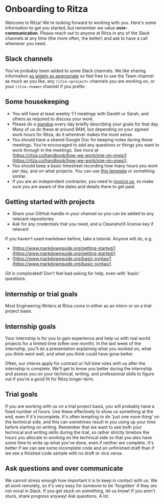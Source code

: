 # Onboarding to Ritza

Welcome to Ritza! We're looking forward to working with you. Here's some information to get you started, but remember we value **over-communication**. Please reach out to anyone at Ritza in any of the Slack channels at any time (the more often, the better) and ask to have a call whenever you need.

## Slack channels

You've probably been added to some Slack channels. We like sharing information [as widely as appropriate](https://ritza.co/handbook/how-we-work/communication-guidelines/#share-information-as-widely-as-might-be-relevant) so feel free to use the Team channel as much as you like, any `ritza-<project>` channels you are working on, or your `ritza-<name>` channel if you prefer.

## Some housekeeping

- You will have at least weekly 1:1 meetings with Gareth or Sarah, and others as required to discuss your work. 
- Please do a [standup](../how-we-work/standups.md) every day briefly describing your goals for that day. Many of us do these at around 9AM, but depending on your agreed work hours for Ritza, do it whenever makes the most sense.
- You should have a shared Google Doc for keeping notes during these meetings. You're encouraged to add any questions or things you want to work through in the meetings. See more at [https://ritza.co/handbook/how-we-work/one-on-ones/](https://ritza.co/handbook/how-we-work/one-on-ones/). 
- You should keep a basic timesheet recording how many hours you work per day, and on what projects. You can use [this template](https://docs.google.com/spreadsheets/d/1ScXlKUlj9Wz_bqUu4iuwpwqU8Xzzc8_qTQK_SZd1AWE/edit#gid=0) or something similar.
- If you are an independent contractor, you need to [invoice us](https://ritza.co/handbook/how-we-work/invoicing-guidelines/), so make sure you are aware of the dates and details there to get paid.

## Getting started with projects

- Share your GitHub handle in your channel so you can be added to any relevant repositories
- Ask for any credentials that you need, and a CleanshotX license key if relevant

If you haven't used markdown before, take a tutorial. Anyone will do, e.g. 

- [https://www.markdownguide.org/getting-started/](https://www.markdownguide.org/getting-started/)
- [https://www.markdownguide.org/basic-syntax/](https://www.markdownguide.org/basic-syntax/)

Git is complicated! Don't feel bad asking for help, even with 'basic' questions.

## Internship or trial goals 

Most Engineering Writers at Ritza come in either as an intern or on a trial project basis.

## Internship goals

Your internship is for you to gain experience and help us with real world projects for a limited time (often one month). In the last week of the internship, you'll do a presentation explaining what you worked on, what you think went well, and what you think could have gone better.

Often, our interns apply for contract or full time roles with us after the internship is complete. We'll get to know you better during the internship and assess you on your technical, writing, and professional skills to figure out if you're a good fit for Ritza longer-term.

## Trial goals

If you are working with us on a trial project basis, you will probably have a fixed number of hours. Use these effectively to show us something at the end, even if it's incomplete. It's often tempting to do 'just one more thing' on the technical side, and this can sometimes result in you using up your time before starting on writing. Remember that we want to see both your technical and writing skills during the trial, so rather strictly timebox the hours you allocate to working on the technical side so that you also have some time to write up what you've done, even if neither are complete. It's better if we can see some incomplete code and an unfinished draft than if we see a finished code sample with no draft or vice versa.

## Ask questions and over communicate 

We cannot stress enough how important it is to keep in contact with us. We all work remotely, so it's very easy for someone to be 'forgotten' if they are not vocal in Slack. If you get stuck on something, let us know! If you aren't stuck, share progress anyway! Ask questions. A lot.





